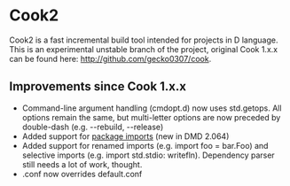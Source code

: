 ﻿Cook2
=====
Cook2 is a fast incremental build tool intended for projects in D language. This is an experimental unstable branch of the project, original Сook 1.x.x сan be found here: http://github.com/gecko0307/cook.

Improvements since Cook 1.x.x
-----------------------------
* Command-line argument handling (cmdopt.d) now uses std.getops. All options remain the same, but multi-letter options are now preceded by double-dash (e.g. --rebuild, --release)
* Added support for [package imports](http://dlang.org/changelog.html#import_package) (new in DMD 2.064)
* Added support for renamed imports (e.g. import foo = bar.Foo) and selective imports (e.g. import std.stdio: writefln). Dependency parser still needs a lot of work, thought.
* <target>.conf now overrides default.conf
